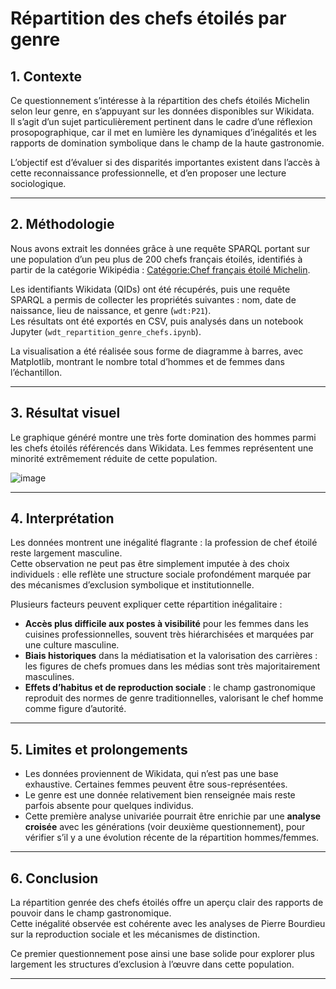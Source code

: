 
# Répartition des chefs étoilés par genre

## 1. Contexte

Ce questionnement s’intéresse à la répartition des chefs étoilés Michelin selon leur genre, en s’appuyant sur les données disponibles sur Wikidata.  
Il s’agit d’un sujet particulièrement pertinent dans le cadre d’une réflexion prosopographique, car il met en lumière les dynamiques d’inégalités et les rapports de domination symbolique dans le champ de la haute gastronomie.

L’objectif est d’évaluer si des disparités importantes existent dans l’accès à cette reconnaissance professionnelle, et d’en proposer une lecture sociologique.

---

## 2. Méthodologie

Nous avons extrait les données grâce à une requête SPARQL portant sur une population d’un peu plus de 200 chefs français étoilés, identifiés à partir de la catégorie Wikipédia : [Catégorie:Chef français étoilé Michelin](https://fr.wikipedia.org/wiki/Cat%C3%A9gorie:Chef_fran%C3%A7ais_%C3%A9toil%C3%A9_Michelin).

Les identifiants Wikidata (QIDs) ont été récupérés, puis une requête SPARQL a permis de collecter les propriétés suivantes : nom, date de naissance, lieu de naissance, et genre (`wdt:P21`).  
Les résultats ont été exportés en CSV, puis analysés dans un notebook Jupyter (`wdt_repartition_genre_chefs.ipynb`).

La visualisation a été réalisée sous forme de diagramme à barres, avec Matplotlib, montrant le nombre total d’hommes et de femmes dans l’échantillon.

---

## 3. Résultat visuel

Le graphique généré montre une très forte domination des hommes parmi les chefs étoilés référencés dans Wikidata. Les femmes représentent une minorité extrêmement réduite de cette population.

![image](https://github.com/user-attachments/assets/e00a8a29-070c-4534-b4e8-f4b18bd3fc80)


---

## 4. Interprétation

Les données montrent une inégalité flagrante : la profession de chef étoilé reste largement masculine.  
Cette observation ne peut pas être simplement imputée à des choix individuels : elle reflète une structure sociale profondément marquée par des mécanismes d’exclusion symbolique et institutionnelle.

Plusieurs facteurs peuvent expliquer cette répartition inégalitaire :

- **Accès plus difficile aux postes à visibilité** pour les femmes dans les cuisines professionnelles, souvent très hiérarchisées et marquées par une culture masculine.
- **Biais historiques** dans la médiatisation et la valorisation des carrières : les figures de chefs promues dans les médias sont très majoritairement masculines.
- **Effets d’habitus et de reproduction sociale** : le champ gastronomique reproduit des normes de genre traditionnelles, valorisant le chef homme comme figure d’autorité.

---

## 5. Limites et prolongements

- Les données proviennent de Wikidata, qui n’est pas une base exhaustive. Certaines femmes peuvent être sous-représentées.
- Le genre est une donnée relativement bien renseignée mais reste parfois absente pour quelques individus.
- Cette première analyse univariée pourrait être enrichie par une **analyse croisée** avec les générations (voir deuxième questionnement), pour vérifier s’il y a une évolution récente de la répartition hommes/femmes.

---

## 6. Conclusion

La répartition genrée des chefs étoilés offre un aperçu clair des rapports de pouvoir dans le champ gastronomique.  
Cette inégalité observée est cohérente avec les analyses de Pierre Bourdieu sur la reproduction sociale et les mécanismes de distinction.

Ce premier questionnement pose ainsi une base solide pour explorer plus largement les structures d’exclusion à l’œuvre dans cette population.

---
